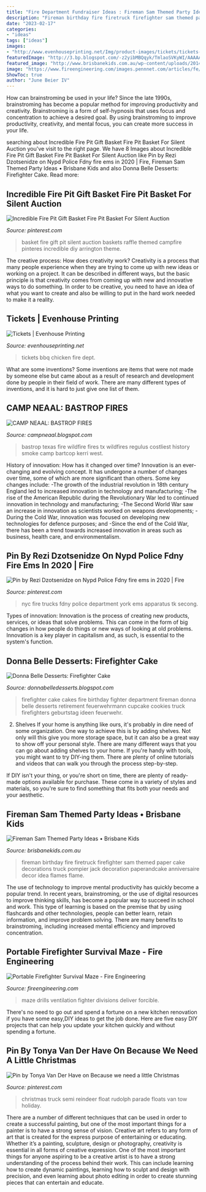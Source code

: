 ```yaml
---
title: "Fire Department Fundraiser Ideas : Fireman Sam Themed Party Ideas • Brisbane Kids"
description: "Fireman birthday fire firetruck firefighter sam themed paper cake decorations truck pompier jack decoration paperandcake anniversaire decor idea flames flame"
date: "2023-02-17"
categories:
- "ideas"
tags: ["ideas"]
images:
- "http://www.evenhouseprinting.net/Img/product-images/tickets/tickets-Angola-Fire-Dept-Chicken-BBQ.jpg"
featuredImage: "http://3.bp.blogspot.com/-z2yibMBQqyk/TmlaoSVKyWI/AAAAAAAABSk/-QtxVIsadmo/s1600/Bastrop+fire2.jpg"
featured_image: "http://www.brisbanekids.com.au/wp-content/uploads/2014/05/b75cdaeb057b0c974f4f9d41177e7e06.jpg"
image: "https://www.fireengineering.com/images.pennnet.com/articles/fe/thm/th_hancock1-0904fe.jpg"
ShowToc: true
author: "June Beier IV"
---
```



How can brainstroming be used in your life?
Since the late 1990s, brainstroming has become a popular method for improving productivity and creativity. Brainstroming is a form of self-hypnosis that uses focus and concentration to achieve a desired goal. By using brainstroming to improve productivity, creativity, and mental focus, you can create more success in your life.

	

		
searching about Incredible Fire Pit Gift Basket Fire Pit Basket For Silent Auction you've visit to the right page. We have 8 Images about Incredible Fire Pit Gift Basket Fire Pit Basket For Silent Auction like Pin by Rezi Dzotsenidze on Nypd Police Fdny fire ems in 2020 | Fire, Fireman Sam Themed Party Ideas • Brisbane Kids and also Donna Belle Desserts: Firefighter Cake. Read more:
		
    
## Incredible Fire Pit Gift Basket Fire Pit Basket For Silent Auction

<img loading=lazy src="https://i.pinimg.com/736x/b1/ab/3a/b1ab3a94105a73a087b3e7ac236a2575.jpg" onerror="this.onerror=null;this.src='https://tse2.mm.bing.net/th?id=OIP.X--p5kS7LE6GXA3Duui82gAAAA&amp;pid=15.1';" alt="Incredible Fire Pit Gift Basket Fire Pit Basket For Silent Auction">

_Source: pinterest.com_

>basket fire gift pit silent auction baskets raffle themed campfire pinteres incredible diy arrington theme. 

	

The creative process: How does creativity work?
Creativity is a process that many people experience when they are trying to come up with new ideas or working on a project. It can be described in different ways, but the basic principle is that creativity comes from coming up with new and innovative ways to do something. In order to be creative, you need to have an idea of what you want to create and also be willing to put in the hard work needed to make it a reality.

    
## Tickets | Evenhouse Printing

<img loading=lazy src="http://www.evenhouseprinting.net/Img/product-images/tickets/tickets-Angola-Fire-Dept-Chicken-BBQ.jpg" onerror="this.onerror=null;this.src='https://tse2.mm.bing.net/th?id=OIP.zOdHGv7Wzw5-xJaM9v_iDgHaCk&amp;pid=15.1';" alt="Tickets | Evenhouse Printing">

_Source: evenhouseprinting.net_

>tickets bbq chicken fire dept. 

	

What are some inventions?
Some inventions are items that were not made by someone else but came about as a result of research and development done by people in their field of work. There are many different types of inventions, and it is hard to just give one list of them.

    
## CAMP NEAAL: BASTROP FIRES

<img loading=lazy src="http://3.bp.blogspot.com/-z2yibMBQqyk/TmlaoSVKyWI/AAAAAAAABSk/-QtxVIsadmo/s1600/Bastrop+fire2.jpg" onerror="this.onerror=null;this.src='https://tse4.mm.bing.net/th?id=OIP.v5m2JEA63N_Wdq9FPiIsWQHaE7&amp;pid=15.1';" alt="CAMP NEAAL: BASTROP FIRES">

_Source: campneaal.blogspot.com_

>bastrop texas fire wildfire fires tx wildfires regulus costliest history smoke camp bartcop kerri west. 

	

History of innovation: How has it changed over time?
Innovation is an ever-changing and evolving concept. It has undergone a number of changes over time, some of which are more significant than others. 
Some key changes include: 
-The growth of the industrial revolution in 18th century England led to increased innovation in technology and manufacturing; 
-The rise of the American Republic during the Revolutionary War led to continued innovation in technology and manufacturing; 
-The Second World War saw an increase in innovation as scientists worked on weapons developments; 
-During the Cold War, innovation was focused on developing new technologies for defence purposes; and 
-Since the end of the Cold War, there has been a trend towards increased innovation in areas such as business, health care, and environmentalism.

    
## Pin By Rezi Dzotsenidze On Nypd Police Fdny Fire Ems In 2020 | Fire

<img loading=lazy src="https://i.pinimg.com/736x/be/0a/c5/be0ac543e850aa58e513572318ac1513.jpg" onerror="this.onerror=null;this.src='https://tse3.mm.bing.net/th?id=OIP.jWnhk8PvyOMoA5ihc5Q4dQHaHa&amp;pid=15.1';" alt="Pin by Rezi Dzotsenidze on Nypd Police Fdny fire ems in 2020 | Fire">

_Source: pinterest.com_

>nyc fire trucks fdny police department york ems apparatus tk secong. 

	

Types of innovation:
Innovation is the process of creating new products, services, or ideas that solve problems. This can come in the form of big changes in how people do things or new ways of looking at old problems. Innovation is a key player in capitalism and, as such, is essential to the system's function.

    
## Donna Belle Desserts: Firefighter Cake

<img loading=lazy src="http://4.bp.blogspot.com/-NqHi2iXZE-s/T5czHcqex6I/AAAAAAAAATU/nQIgC-NNwSI/s1600/spring+phone+photos+044.JPG" onerror="this.onerror=null;this.src='https://tse1.mm.bing.net/th?id=OIP.tc25L2kfSvLSfrNjHPEAUwHaJ6&amp;pid=15.1';" alt="Donna Belle Desserts: Firefighter Cake">

_Source: donnabelledesserts.blogspot.com_

>firefighter cake cakes fire birthday fighter department fireman donna belle desserts retirement feuerwehrmann cupcake cookies truck firefighters geburtstag ideen feuerwehr. 

	

2. Shelves
If your home is anything like ours, it's probably in dire need of some organization. One way to achieve this is by adding shelves. Not only will this give you more storage space, but it can also be a great way to show off your personal style.
There are many different ways that you can go about adding shelves to your home. If you're handy with tools, you might want to try DIY-ing them. There are plenty of online tutorials and videos that can walk you through the process step-by-step.

If DIY isn't your thing, or you're short on time, there are plenty of ready-made options available for purchase. These come in a variety of styles and materials, so you're sure to find something that fits both your needs and your aesthetic.

    
## Fireman Sam Themed Party Ideas • Brisbane Kids

<img loading=lazy src="http://www.brisbanekids.com.au/wp-content/uploads/2014/05/b75cdaeb057b0c974f4f9d41177e7e06.jpg" onerror="this.onerror=null;this.src='https://tse2.mm.bing.net/th?id=OIP.uc0EDrYZNU1w9D7tEuqJJAHaLH&amp;pid=15.1';" alt="Fireman Sam Themed Party Ideas • Brisbane Kids">

_Source: brisbanekids.com.au_

>fireman birthday fire firetruck firefighter sam themed paper cake decorations truck pompier jack decoration paperandcake anniversaire decor idea flames flame. 

	

The use of technology to improve mental productivity has quickly become a popular trend. In recent years, brainstroming, or the use of digital resources to improve thinking skills, has become a popular way to succeed in school and work. This type of learning is based on the premise that by using flashcards and other technologies, people can better learn, retain information, and improve problem solving. There are many benefits to brainstroming, including increased mental efficiency and improved concentration.

    
## Portable Firefighter Survival Maze - Fire Engineering

<img loading=lazy src="https://www.fireengineering.com/images.pennnet.com/articles/fe/thm/th_hancock1-0904fe.jpg" onerror="this.onerror=null;this.src='https://tse2.mm.bing.net/th?id=OIP.ba2danfur43YaAe9vy3M0gAAAA&amp;pid=15.1';" alt="Portable Firefighter Survival Maze - Fire Engineering">

_Source: fireengineering.com_

>maze drills ventilation fighter divisions deliver forcible. 

	

There's no need to go out and spend a fortune on a new kitchen renovation if you have some easy,DIY ideas to get the job done. Here are five easy DIY projects that can help you update your kitchen quickly and without spending a fortune.

    
## Pin By Tonya Van Der Have On Because We Need A Little Christmas

<img loading=lazy src="https://i.pinimg.com/736x/f8/96/db/f896db5f151cfe1f25aa3af956070cb8--tow-truck.jpg" onerror="this.onerror=null;this.src='https://tse3.mm.bing.net/th?id=OIP.eR_8QuphSXxIJcKCuHkt5AAAAA&amp;pid=15.1';" alt="Pin by Tonya Van Der Have on Because we need a little Christmas">

_Source: pinterest.com_

>christmas truck semi reindeer float rudolph parade floats van tow holiday. 

	

There are a number of different techniques that can be used in order to create a successful painting, but one of the most important things for a painter is to have a strong sense of vision.
Creative art refers to any form of art that is created for the express purpose of entertaining or educating. Whether it’s a painting, sculpture, design or photography, creativity is essential in all forms of creative expression. One of the most important things for anyone aspiring to be a creative artist is to have a strong understanding of the process behind their work. This can include learning how to create dynamic paintings, learning how to sculpt and design with precision, and even learning about photo editing in order to create stunning pieces that can entertain and educate.

